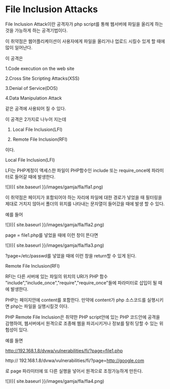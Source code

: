 # File Inclusion Attacks

File Inclusion Attack이란 공격자가 php script를 통해 웹서버에 파일을 올리게 하는 것을 가능하게 하는 공격기법이다.

이 취약점은 웹어플리케이션이 사용자에게 파일을 올리거나 업로드 시킬수 있게 할 때에 많이 일어난다.



이 공격은



1.Code execution on the web site

2.Cross Site Scripting Attacks(XSS)

3.Denial of Service(DOS)

4.Data Manipulation Attack



같은 공격에 사용되어 질 수 있다.



이 공격은 2가지로 나누어 지는데

1. Local File Inclusion(LFI)

2. Remote File Inclusion(RFI)

이다.



Local File Inclusion(LFI)

LFI는 PHP계정이 액세스한 파일이 PHP함수인 include 또는 require_once에 파라미터로 들어갈 때에 발생한다.



![]({{ site.baseurl }}/images/gamja/fla/fla1.png)



이 취약점은 페이지가 포함되어야 하는 자리에 파일에 대한 경로가 넣었을 때 필터링을 제대로 거치지 않아서 폴더의 위치를 나타내는 문자열이 들어갔을 때에 발생 할 수 있다.



예를 들어


![]({{ site.baseurl }}/images/gamja/fla/fla2.png)


page = file1.php를 넣었을 때에 이런 창이 뜬다면



![]({{ site.baseurl }}/images/gamja/fla/fla3.png)





?page=/etc/passwd를 넣었을 때에 이런 창을 return할 수 있게 된다.







Remote File Inclusion(RFI)

RFI는 다른 서버에 있는 파일의 위치의 URI가 PHP 함수 "include","include_once","require","require_once"들에 파라미터로 삽입이 될 때에 발생한다.

PHP는 페이지안에 content를 포함한다. 만약에 content가 php 소스코드를 실행시키면 php는 파일을 실행시킬것 이다.

PHP Remote File Inclusion은 취약한 PHP script안에 있는 PHP 코드안에 공격을 감행하여, 웹서버에서 원격으로 조종해 웹을 파괴시키거나 정보를 탈취 당할 수 있는 위험성이 있다.





예를 들면

http://192.168.1.8/dvwa/vulnerabilities/fi/?page=file1.php

http:// 192.168.1.8/dvwa/vulnerabilities/fi/?page=http://google.com

로 page 파라미터에 또 다른 실행을 넣어서 원격으로 조정가능하게 만든다.

![]({{ site.baseurl }}/images/gamja/fla/fla4.png)




